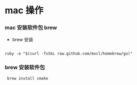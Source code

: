 # mac 操作


### mac 安装软件包 brew
- brew 安装

```aidl

ruby -e "$(curl -fsSkL raw.github.com/mxcl/homebrew/go)"
```


### brew 安装软件包
```aidl
 brew install cmake
```